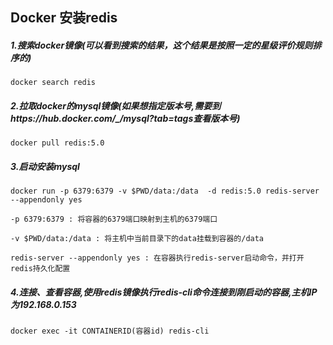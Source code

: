 ## Docker 安装redis

##### 1.搜索docker镜像(可以看到搜索的结果，这个结果是按照一定的星级评价规则排序的)

```
docker search redis
```

##### 2.拉取docker的mysql镜像(如果想指定版本号,需要到https://hub.docker.com/_/mysql?tab=tags查看版本号)

```
docker pull redis:5.0
```

##### 3.启动安装mysql

```
docker run -p 6379:6379 -v $PWD/data:/data  -d redis:5.0 redis-server --appendonly yes

-p 6379:6379 : 将容器的6379端口映射到主机的6379端口

-v $PWD/data:/data : 将主机中当前目录下的data挂载到容器的/data

redis-server --appendonly yes : 在容器执行redis-server启动命令，并打开redis持久化配置
```

##### 4.连接、查看容器,使用redis镜像执行redis-cli命令连接到刚启动的容器,主机IP为192.168.0.153

```
docker exec -it CONTAINERID(容器id) redis-cli
```

